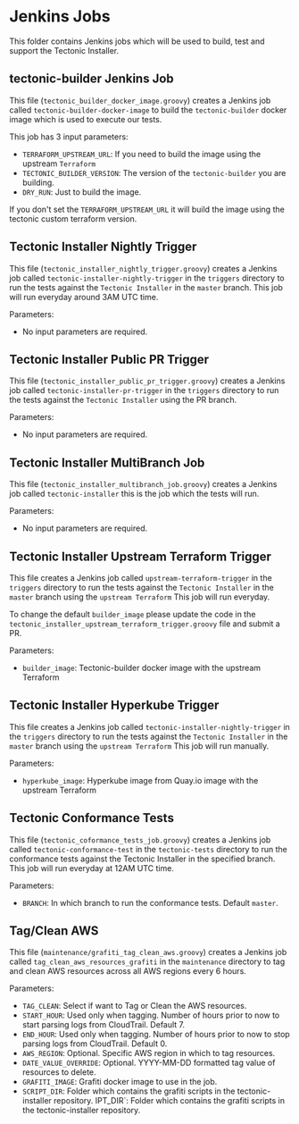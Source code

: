 # Jenkins Jobs

This folder contains Jenkins jobs which will be used to build, test and support the Tectonic Installer.


## tectonic-builder Jenkins Job

This file (`tectonic_builder_docker_image.groovy`) creates a Jenkins job called `tectonic-builder-docker-image` to build the `tectonic-builder` docker image which is used to execute our tests.

This job has 3 input parameters:

* `TERRAFORM_UPSTREAM_URL`: If you need to build the image using the upstream `Terraform`
* `TECTONIC_BUILDER_VERSION`: The version of the `tectonic-builder` you are building.
* `DRY_RUN`: Just to build the image.

If you don't set the `TERRAFORM_UPSTREAM_URL` it will build the image using the tectonic custom terraform version.


## Tectonic Installer Nightly Trigger

This file (`tectonic_installer_nightly_trigger.groovy`) creates a Jenkins job called `tectonic-installer-nightly-trigger` in the `triggers` directory to run the tests against the `Tectonic Installer` in the `master` branch.
This job will run everyday around 3AM UTC time.

Parameters:

* No input parameters are required.

## Tectonic Installer Public PR Trigger

This file (`tectonic_installer_public_pr_trigger.groovy`) creates a Jenkins job called `tectonic-installer-pr-trigger` in the `triggers` directory to run the tests against the `Tectonic Installer` using the PR branch.

Parameters:

* No input parameters are required.

## Tectonic Installer MultiBranch Job

This file (`tectonic_installer_multibranch_job.groovy`) creates a Jenkins job called `tectonic-installer` this is the job which the tests will run.

Parameters:

* No input parameters are required.

## Tectonic Installer Upstream Terraform Trigger

This file creates a Jenkins job called `upstream-terraform-trigger` in the `triggers` directory to run the tests against the `Tectonic Installer` in the `master` branch using the `upstream Terraform`
This job will run everyday.

To change the default `builder_image` please update the code in the `tectonic_installer_upstream_terraform_trigger.groovy` file and submit a PR.

Parameters:

* `builder_image`: Tectonic-builder docker image with the upstream Terraform

## Tectonic Installer Hyperkube Trigger

This file creates a Jenkins job called `tectonic-installer-nightly-trigger` in the `triggers` directory to run the tests against the `Tectonic Installer` in the `master` branch using the `upstream Terraform`
This job will run manually.

Parameters:

* `hyperkube_image`: Hyperkube image from Quay.io image with the upstream Terraform

## Tectonic Conformance Tests

This file (`tectonic_coformance_tests_job.groovy`) creates a Jenkins job called `tectonic-conformance-test` in the `tectonic-tests` directory to run the conformance tests against the Tectonic Installer in the specified branch.
This job will run everyday at 12AM UTC time.

Parameters:

* `BRANCH`: In which branch to run the conformance tests. Default `master`.


## Tag/Clean AWS

This file (`maintenance/grafiti_tag_clean_aws.groovy`) creates a Jenkins job called `tag_clean_aws_resources_grafiti` in the `maintenance` directory to tag and clean AWS resources across all AWS regions every 6 hours.

Parameters:

* `TAG_CLEAN`: Select if want to Tag or Clean the AWS resources.
* `START_HOUR`: Used only when tagging. Number of hours prior to now to start parsing logs from CloudTrail. Default 7.
* `END_HOUR`: Used only when tagging. Number of hours prior to now to stop parsing logs from CloudTrail. Default 0.
* `AWS_REGION`: Optional. Specific AWS region in which to tag resources.
* `DATE_VALUE_OVERRIDE`: Optional. YYYY-MM-DD formatted tag value of resources to delete.
* `GRAFITI_IMAGE`: Grafiti docker image to use in the job.
* `SCRIPT_DIR`: Folder which contains the grafiti scripts in the tectonic-installer repository.
IPT_DIR`: Folder which contains the grafiti scripts in the tectonic-installer repository.
